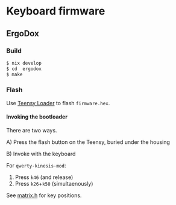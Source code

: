 # Keyboard firmware

## ErgoDox

### Build

```bash
$ nix develop
$ cd  ergodox
$ make
```

### Flash

Use [Teensy Loader](https://www.pjrc.com/teensy/loader.html) to flash
`firmware.hex`.


#### Invoking the bootloader

There are two ways.

A) Press the flash button on the Teensy, buried under the housing

B) Invoke with the keyboard

For `qwerty-kinesis-mod`:

1. Press `k46` (and release)
2. Press `k26`+`k50` (simultaenously)

See [matrix.h](ergodox/keyboard/ergodox/matrix.h) for key positions.
